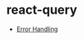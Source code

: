 # react-query

- [Error Handling](https://github.com/hyunjinee/react-docs/tree/master/docs/react-query/error-handling)
